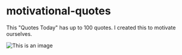 # motivational-quotes
This "Quotes Today" has up to 100 quotes. I created this to motivate ourselves.

![This is an image](https://a.top4top.io/p_3477jhcvr1.png)
